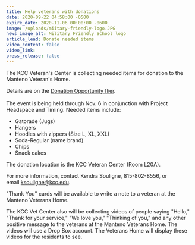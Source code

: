 ```yaml
---
title: Help veterans with donations
date: 2020-09-22 04:58:00 -0500
expire_date: 2020-11-06 00:00:00 -0600
image: /uploads/miitary-friendly-logo.JPG
news_image_alt: Military Friendly School logo
article_lead: Donate needed items
video_content: false
video_link:
press_release: false
---
```


The KCC Veteran's Center is collecting needed items for donation to the Manteno Veteran's Home.

Details are on the [Donation Opportunity flier](/Manteno-vet-home-flyer.pdf).<br><br>The event is being held through Nov. 6 in conjunction with Project Headspace and Timing. Needed items include:

* Gatorade (Jugs)
* Hangers
* Hoodies with zippers (Size L, XL, XXL)
* Soda-Regular (name brand)
* Chips
* Snack cakes

The donation location is the KCC Veteran Center (Room L20A).

For more information, contact Kendra Souligne, 815-802-8556, or email&nbsp;[ksouligne@kcc.edu](mailto:ksouligne@kcc.edu).

"Thank You" cards will be available to write a note to a veteran at the Manteno Veterans Home.

The KCC Vet Center also will be collecting videos of people saying "Hello," "Thank for your service," "We love you," "Thinking of you," and any other positive message to the veterans at the Manteno Veterans Home. The videos will use a Drop Box account. The Veterans Home will display these videos for the residents to see.